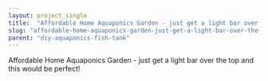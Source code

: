 ```yaml
---
layout: project_single
title:  "Affordable Home Aquaponics Garden - just get a light bar over the top and this would be perfect!"
slug: "affordable-home-aquaponics-garden-just-get-a-light-bar-over-the-top-and-this"
parent: "diy-aquaponics-fish-tank"
---
```

Affordable Home Aquaponics Garden - just get a light bar over the top and this would be perfect!